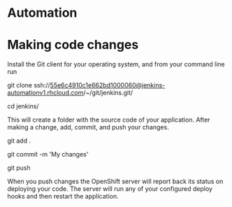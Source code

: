 # Automation
# Making code changes

Install the Git client for your operating system, and from your command line run

git clone ssh://55e6c4910c1e662bd1000060@jenkins-automationv1.rhcloud.com/~/git/jenkins.git/

cd jenkins/

This will create a folder with the source code of your application. After making a change, add, commit, and push your changes.

git add .

git commit -m 'My changes'

git push

When you push changes the OpenShift server will report back its status on deploying your code. The server will run any of your configured deploy hooks and then restart the application.
